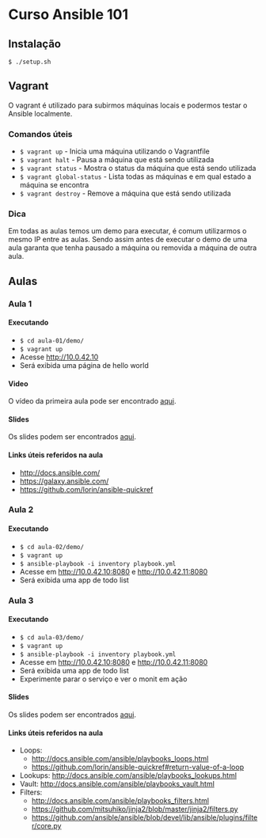 # Curso Ansible 101

## Instalação

```
$ ./setup.sh
```

## Vagrant

O vagrant é utilizado para subirmos máquinas locais e podermos testar o Ansible
localmente.

### Comandos úteis

- `$ vagrant up` - Inicia uma máquina utilizando o Vagrantfile
- `$ vagrant halt` - Pausa a máquina que está sendo utilizada
- `$ vagrant status` - Mostra o status da máquina que está sendo utilizada
- `$ vagrant global-status` - Lista todas as máquinas e em qual estado a máquina
  se encontra
- `$ vagrant destroy` - Remove a máquina que está sendo utilizada

### Dica

Em todas as aulas temos um demo para executar, é comum utilizarmos o mesmo IP
entre as aulas. Sendo assim antes de executar o demo de uma aula garanta que
tenha pausado a máquina ou removida a máquina de outra aula.

## Aulas

### Aula 1

#### Executando

- `$ cd aula-01/demo/`
- `$ vagrant up`
- Acesse http://10.0.42.10
- Será exibida uma página de hello world

#### Video

O vídeo da primeira aula pode ser encontrado
[aqui](https://helabs.wistia.com/medias/snauei2mfs).

#### Slides

Os slides podem ser encontrados [aqui](aula-01/ansible-101_1.pdf).

#### Links úteis referidos na aula

- http://docs.ansible.com/
- https://galaxy.ansible.com/
- https://github.com/lorin/ansible-quickref

### Aula 2

#### Executando

- `$ cd aula-02/demo/`
- `$ vagrant up`
- `$ ansible-playbook -i inventory playbook.yml`
- Acesse em http://10.0.42.10:8080 e http://10.0.42.11:8080
- Será exibida uma app de todo list

### Aula 3

#### Executando

- `$ cd aula-03/demo/`
- `$ vagrant up`
- `$ ansible-playbook -i inventory playbook.yml`
- Acesse em http://10.0.42.10:8080 e http://10.0.42.11:8080
- Será exibida uma app de todo list
- Experimente parar o serviço e ver o monit em ação

#### Slides

Os slides podem ser encontrados [aqui](aula-03/ansible_101_3.pdf).

#### Links úteis referidos na aula

  - Loops:
    - http://docs.ansible.com/ansible/playbooks_loops.html
    - https://github.com/lorin/ansible-quickref#return-value-of-a-loop
  - Lookups: http://docs.ansible.com/ansible/playbooks_lookups.html
  - Vault: http://docs.ansible.com/ansible/playbooks_vault.html
  - Filters:
    - http://docs.ansible.com/ansible/playbooks_filters.html
    - https://github.com/mitsuhiko/jinja2/blob/master/jinja2/filters.py
    - https://github.com/ansible/ansible/blob/devel/lib/ansible/plugins/filter/core.py

